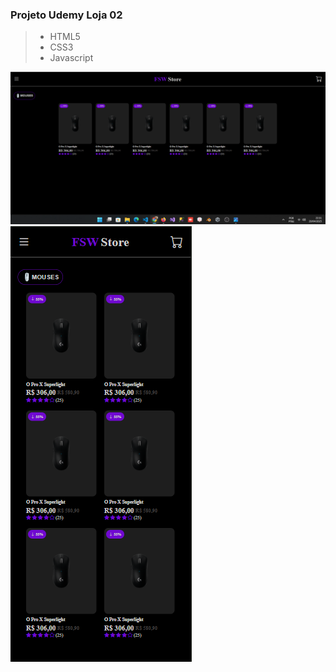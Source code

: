 ### Projeto Udemy Loja 02

> * HTML5
> * CSS3
> * Javascript

<img src="./screens/home.png" alt="" />
<img src="./screens/mobile2.png" alt="" />
